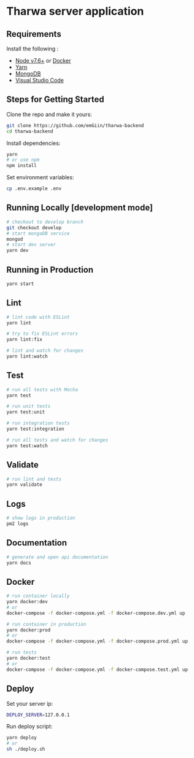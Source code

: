 # Tharwa server application

## Requirements
Install the following :
 - [Node v7.6+](https://nodejs.org/en/download/current/) or [Docker](https://www.docker.com/)
 - [Yarn](https://yarnpkg.com/en/docs/install)
 - [MongoDB](https://www.mongodb.com/download-center#community)
 - [Visual Studio Code](https://code.visualstudio.com/download)

## Steps for Getting Started

Clone the repo and make it yours:

```bash
git clone https://github.com/emGiin/tharwa-backend
cd tharwa-backend
```

Install dependencies:

```bash
yarn
# or use npm
npm install
```

Set environment variables:

```bash
cp .env.example .env
```

## Running Locally [development mode]

```bash
# checkout to develop branch
git checkout develop
# start mongoDB service
mongod
# start dev server
yarn dev
```

## Running in Production

```bash
yarn start
```

## Lint

```bash
# lint code with ESLint
yarn lint

# try to fix ESLint errors
yarn lint:fix

# lint and watch for changes
yarn lint:watch
```

## Test

```bash
# run all tests with Mocha
yarn test

# run unit tests
yarn test:unit

# run integration tests
yarn test:integration

# run all tests and watch for changes
yarn test:watch
```

## Validate

```bash
# run lint and tests
yarn validate
```

## Logs

```bash
# show logs in production
pm2 logs
```

## Documentation

```bash
# generate and open api documentation
yarn docs
```

## Docker

```bash
# run container locally
yarn docker:dev
# or
docker-compose -f docker-compose.yml -f docker-compose.dev.yml up

# run container in production
yarn docker:prod
# or
docker-compose -f docker-compose.yml -f docker-compose.prod.yml up

# run tests
yarn docker:test
# or
docker-compose -f docker-compose.yml -f docker-compose.test.yml up
```

## Deploy

Set your server ip:

```bash
DEPLOY_SERVER=127.0.0.1
```

Run deploy script:

```bash
yarn deploy
# or
sh ./deploy.sh
```